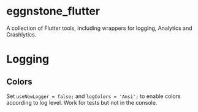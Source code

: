 # eggnstone_flutter

A collection of Flutter tools, including wrappers for logging, Analytics and Crashlytics.

# Logging

## Colors

Set `useNewLogger = false;` and `logColors = 'Ansi';` to enable colors according to log level.
Work for tests but not in the console.
